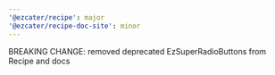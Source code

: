 ```yaml
---
'@ezcater/recipe': major
'@ezcater/recipe-doc-site': minor
---
```


BREAKING CHANGE: removed deprecated EzSuperRadioButtons from Recipe and docs
